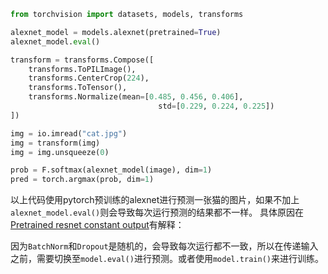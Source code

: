 

```python
from torchvision import datasets, models, transforms

alexnet_model = models.alexnet(pretrained=True)
alexnet_model.eval()

transform = transforms.Compose([
    transforms.ToPILImage(),
    transforms.CenterCrop(224),
    transforms.ToTensor(),
    transforms.Normalize(mean=[0.485, 0.456, 0.406],
                                 std=[0.229, 0.224, 0.225])
])

img = io.imread("cat.jpg")
img = transform(img)
img = img.unsqueeze(0)

prob = F.softmax(alexnet_model(image), dim=1)
pred = torch.argmax(prob, dim=1)
```

以上代码使用pytorch预训练的alexnet进行预测一张猫的图片，如果不加上`alexnet_model.eval()`则会导致每次运行预测的结果都不一样。
具体原因在[Pretrained resnet constant output](https://discuss.pytorch.org/t/pretrained-resnet-constant-output/2760)有解释：

因为`BatchNorm`和`Dropout`是随机的，会导致每次运行都不一致，所以在传递输入之前，需要切换至`model.eval()`进行预测。或者使用`model.train()`来进行训练。
